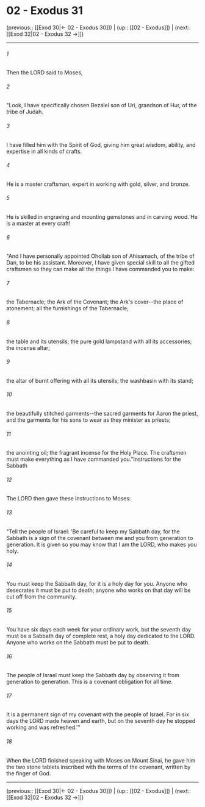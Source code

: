# 02 - Exodus 31

(previous:: [[Exod 30|← 02 - Exodus 30]]) | (up:: [[02 - Exodus]]) | (next:: [[Exod 32|02 - Exodus 32 →]])

***


###### 1 
Then the LORD said to Moses, 

###### 2 
"Look, I have specifically chosen Bezalel son of Uri, grandson of Hur, of the tribe of Judah. 

###### 3 
I have filled him with the Spirit of God, giving him great wisdom, ability, and expertise in all kinds of crafts. 

###### 4 
He is a master craftsman, expert in working with gold, silver, and bronze. 

###### 5 
He is skilled in engraving and mounting gemstones and in carving wood. He is a master at every craft! 

###### 6 
"And I have personally appointed Oholiab son of Ahisamach, of the tribe of Dan, to be his assistant. Moreover, I have given special skill to all the gifted craftsmen so they can make all the things I have commanded you to make: 

###### 7 
the Tabernacle; the Ark of the Covenant; the Ark's cover--the place of atonement; all the furnishings of the Tabernacle; 

###### 8 
the table and its utensils; the pure gold lampstand with all its accessories; the incense altar; 

###### 9 
the altar of burnt offering with all its utensils; the washbasin with its stand; 

###### 10 
the beautifully stitched garments--the sacred garments for Aaron the priest, and the garments for his sons to wear as they minister as priests; 

###### 11 
the anointing oil; the fragrant incense for the Holy Place. The craftsmen must make everything as I have commanded you."Instructions for the Sabbath 

###### 12 
The LORD then gave these instructions to Moses: 

###### 13 
"Tell the people of Israel: 'Be careful to keep my Sabbath day, for the Sabbath is a sign of the covenant between me and you from generation to generation. It is given so you may know that I am the LORD, who makes you holy. 

###### 14 
You must keep the Sabbath day, for it is a holy day for you. Anyone who desecrates it must be put to death; anyone who works on that day will be cut off from the community. 

###### 15 
You have six days each week for your ordinary work, but the seventh day must be a Sabbath day of complete rest, a holy day dedicated to the LORD. Anyone who works on the Sabbath must be put to death. 

###### 16 
The people of Israel must keep the Sabbath day by observing it from generation to generation. This is a covenant obligation for all time. 

###### 17 
It is a permanent sign of my covenant with the people of Israel. For in six days the LORD made heaven and earth, but on the seventh day he stopped working and was refreshed.'" 

###### 18 
When the LORD finished speaking with Moses on Mount Sinai, he gave him the two stone tablets inscribed with the terms of the covenant, written by the finger of God.

***

(previous:: [[Exod 30|← 02 - Exodus 30]]) | (up:: [[02 - Exodus]]) | (next:: [[Exod 32|02 - Exodus 32 →]])
